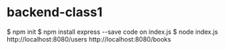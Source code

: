 # backend-class1

$ npm init
$ npm install express --save
code on index.js
$ node index.js
http://localhost:8080/users
http://localhost:8080/books
